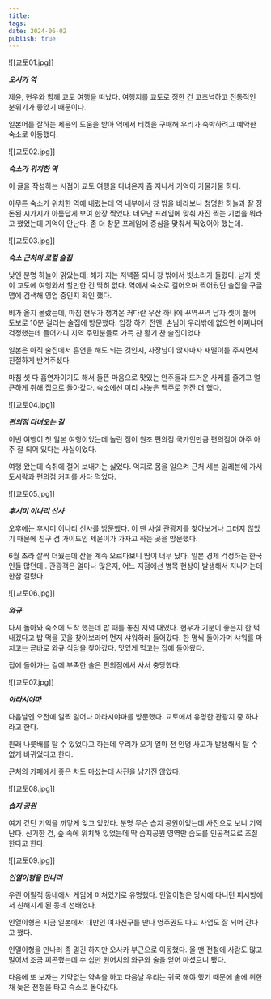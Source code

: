```yaml
---
title: 
tags: 
date: 2024-06-02
publish: true
---
```

![[교토01.jpg]]

**_오사카 역_**

제윤, 현우와 함께 교토 여행을 떠났다. 여행지를 교토로 정한 건 고즈넉하고 전통적인 분위기가 좋았기 때문이다.

일본어를 잘하는 제윤의 도움을 받아 역에서 티켓을 구매해 우리가 숙박하려고 예약한 숙소로 이동했다.

![[교토02.jpg]]

**_숙소가 위치한 역_**

이 글을 작성하는 시점이 교토 여행을 다녀온지 좀 지나서 기억이 가물가물 하다.

아무튼 숙소가 위치한 역에 내렸는데 역 내부에서 창 밖을 바라보니 청명한 하늘과 잘 정돈된 시가지가 아름답게 보여 한장 찍었다. 네모난 프레임에 맞춰 사진 찍는 기법을 뭐라고 했었는데 기억이 안난다. 좀 더 창문 프레임에 중심을 맞춰서 찍었어야 했는데.

![[교토03.jpg]]

**_숙소 근처의 로컬 술집_**

낮엔 분명 하늘이 맑았는데, 해가 지는 저녁쯤 되니 창 밖에서 빗소리가 들렸다. 남자 셋이 교토에 여행와서 할만한 건 딱히 없다. 역에서 숙소로 걸어오며 찍어뒀던 술집을 구글 맵에 검색해 영업 중인지 확인 했다.

비가 올지 몰랐는데, 마침 현우가 챙겨온 커다란 우산 하나에 꾸역꾸역 남자 셋이 붙어 도보로 10분 걸리는 술집에 방문했다. 입장 하기 전엔, 손님이 우리밖에 없으면 어쩌냐며 걱정했는데 들어가니 지역 주민분들로 가득 찬 활기 찬 술집이었다.

일본은 아직 술집에서 흡연을 해도 되는 것인지, 사장님이 앉자마자 재떨이를 주시면서 친절하게 반겨주셨다.

마침 셋 다 흡연자이기도 해서 들뜬 마음으로 맛있는 안주들과 뜨거운 사케를 즐기고 얼큰하게 취해 집으로 돌아갔다. 숙소에선 미리 사놓은 맥주로 한잔 더 했다.

![[교토04.jpg]]

**_편의점 다녀오는 길_**

이번 여행이 첫 일본 여행이었는데 놀란 점이 원조 편의점 국가인만큼 편의점이 아주 아주 잘 되어 있다는 사실이었다. 

여행 왔는데 숙취에 절어 보내기는 싫었다. 억지로 몸을 일으켜 근처 세븐 일레븐에 가서 도시락과 편의점 커피를 사다 먹었다.

![[교토05.jpg]]

**_후시미 이나리 신사_**

오후에는 후시미 이나리 신사를 방문했다. 이 땐 사실 관광지를 찾아보거나 그러지 않았기 때문에 친구 겸 가이드인 제윤이가 가자고 하는 곳을 방문했다.

6월 초라 살짝 더웠는데 산을 계속 오르다보니 땀이 너무 났다. 일본 경제 걱정하는 한국인들 많던데.. 관광객은 얼마나 많은지, 어느 지점에선 병목 현상이 발생해서 지나가는데 한참 걸렸다.

![[교토06.jpg]]

**_와규_**

다시 돌아와 숙소에 도착 했는데 밥 때를 놓친 저녁 때였다. 현우가 기분이 좋은지 한 턱 내겠다고 밥 먹을 곳을 찾아보라며 먼저 샤워하러 들어갔다. 한 명씩 돌아가며 샤워를 마치고는 곧바로 와규 식당을 찾아갔다. 맛있게 먹고는 집에 돌아왔다.

집에 돌아가는 길에 부족한 술은 편의점에서 사서 충당했다.

![[교토07.jpg]]

**_아라시야마_**

다음날엔 오전에 일찍 일어나 아라시야마를 방문했다. 교토에서 유명한 관광지 중 하나라고 한다.

원래 나룻배를 탈 수 있었다고 하는데 우리가 오기 얼마 전 인명 사고가 발생해서 탈 수 없게 바뀌었다고 한다.

근처의 카페에서 좋은 차도 마셨는데 사진을 남기진 않았다.

![[교토08.jpg]]

**_습지 공원_**

여기 갔던 기억을 까맣게 잊고 있었다. 분명 무슨 습지 공원이었는데 사진으로 보니 기억난다. 신기한 건, 숲 속에 위치해 있었는데 딱 습지공원 영역만 습도를 인공적으로 조절한다고 한다.

![[교토09.jpg]]

**_인열이형을 만나러_**

우린 어릴적 동네에서 게임에 미쳐있기로 유명했다. 인열이형은 당시에 다니던 피시방에서 친해지게 된 동네 선배였다.

인열이형은 지금 일본에서 대만인 여자친구를 만나 영주권도 따고 사업도 잘 되어 간다고 했다.

인열이형을 만나러 좀 멀긴 하지만 오사카 부근으로 이동했다. 올 땐 전철에 사람도 많고 멀어서 조금 피곤했는데 수 십만 원어치의 와규와 술을 얻어 마셨으니 됐다. 

다음에 또 보자는 기약없는 약속을 하고 다음날 우리는 귀국 해야 했기 때문에 술에 취한 채 늦은 전철을 타고 숙소로 돌아갔다.